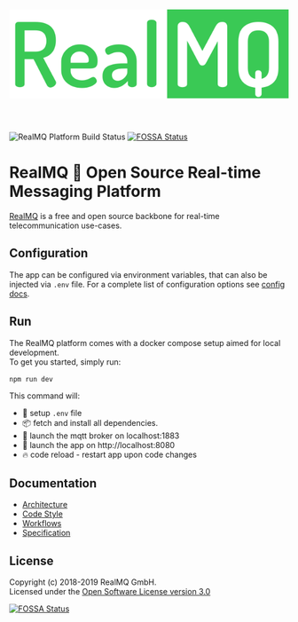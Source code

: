 <h1 align="center">
  <img src="media/realmq-platform-logo.svg" alt="RealMQ Logo" />
  <br><br>
</h1>

![RealMQ Platform Build Status](https://drone.rmq.ovh/api/badges/RealMQ/realmq-platform/status.svg)
[![FOSSA Status](https://app.fossa.io/api/projects/git%2Bgithub.com%2Frealmq%2Frealmq-platform.svg?type=shield)](https://app.fossa.io/projects/git%2Bgithub.com%2Frealmq%2Frealmq-platform?ref=badge_shield)

# RealMQ :rocket: Open Source Real-time Messaging Platform

[RealMQ](https://realmq.com) is a free and open source backbone for real-time telecommunication use-cases.


## Configuration

The app can be configured via environment variables, that can also be injected via `.env` file.
For a complete list of configuration options see [config docs](./src/config/README.md).

## Run
The RealMQ platform comes with a docker compose setup aimed for local development.<br/>
To get you started, simply run:

```bash
npm run dev
```
This command will:
- :checkered_flag: setup `.env` file
- :package: fetch and install all dependencies.
- :robot: launch the mqtt broker on localhost:1883 
- :whale: launch the app on http://localhost:8080
- :fire: code reload - restart app upon code changes

## Documentation

* [Architecture](/docs/architecture)
* [Code Style](/docs/code-style)
* [Workflows](/docs/workflow)
* [Specification](/docs/spec)

## License
Copyright (c) 2018-2019 RealMQ GmbH.<br/>
Licensed under the [Open Software License version 3.0](LICENSE)


[![FOSSA Status](https://app.fossa.io/api/projects/git%2Bgithub.com%2Frealmq%2Frealmq-platform.svg?type=large)](https://app.fossa.io/projects/git%2Bgithub.com%2Frealmq%2Frealmq-platform?ref=badge_large)